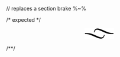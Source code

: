 // replaces a section brake
%~%

/* expected */
<p align="center"><a href="#table-of-contents"><img src=".documentary/section-breaks/0.svg"></a></p>
/**/
